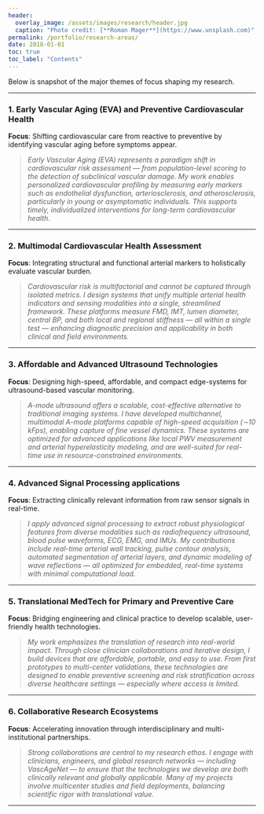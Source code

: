 ```yaml
---
header:
  overlay_image: /assets/images/research/header.jpg
  caption: "Photo credit: [**Roman Mager**](https://www.unsplash.com)"
permalink: /portfolio/research-areas/
date: 2018-01-01
toc: true
toc_label: "Contents"
---
```


Below is snapshot of the major themes of focus shaping my research.

---

### 1. **Early Vascular Aging (EVA) and Preventive Cardiovascular Health**

**Focus**: Shifting cardiovascular care from reactive to preventive by identifying vascular aging before symptoms appear.
> _Early Vascular Aging (EVA) represents a paradigm shift in cardiovascular risk assessment — from population-level scoring to the detection of subclinical vascular damage. My work enables personalized cardiovascular profiling by measuring early markers such as endothelial dysfunction, arteriosclerosis, and atherosclerosis, particularly in young or asymptomatic individuals. This supports timely, individualized interventions for long-term cardiovascular health._

---

### 2. **Multimodal Cardiovascular Health Assessment**

**Focus**: Integrating structural and functional arterial markers to holistically evaluate vascular burden.
> _Cardiovascular risk is multifactorial and cannot be captured through isolated metrics. I design systems that unify multiple arterial health indicators and sensing modalities into a single, streamlined framework. These platforms measure FMD, IMT, lumen diameter, central BP, and both local and regional stiffness — all within a single test — enhancing diagnostic precision and applicability in both clinical and field environments._

---

### 3. **Affordable and Advanced Ultrasound Technologies**

**Focus**: Designing high-speed, affordable, and compact edge-systems for ultrasound-based vascular monitoring.
> _A-mode ultrasound offers a scalable, cost-effective alternative to traditional imaging systems. I have developed multichannel, multimodal A-mode platforms capable of high-speed acquisition (∼10 kFps), enabling capture of fine vessel dynamics. These systems are optimized for advanced applications like local PWV measurement and arterial hyperelasticity modeling, and are well-suited for real-time use in resource-constrained environments._

---

### 4. **Advanced Signal Processing applications**

**Focus**: Extracting clinically relevant information from raw sensor signals in real-time.
> _I apply advanced signal processing to extract robust physiological features from diverse modalities such as radiofrequency ultrasound, blood pulse waveforms, ECG, EMG, and IMUs. My contributions include real-time arterial wall tracking, pulse contour analysis, automated segmentation of arterial layers, and dynamic modeling of wave reflections — all optimized for embedded, real-time systems with minimal computational load._

---

### 5. **Translational MedTech for Primary and Preventive Care**

**Focus**: Bridging engineering and clinical practice to develop scalable, user-friendly health technologies.
> _My work emphasizes the translation of research into real-world impact. Through close clinician collaborations and iterative design, I build devices that are affordable, portable, and easy to use. From first prototypes to multi-center validations, these technologies are designed to enable preventive screening and risk stratification across diverse healthcare settings — especially where access is limited._

---

### 6. **Collaborative Research Ecosystems**

**Focus**: Accelerating innovation through interdisciplinary and multi-institutional partnerships.

> _Strong collaborations are central to my research ethos. I engage with clinicians, engineers, and global research networks — including VascAgeNet — to ensure that the technologies we develop are both clinically relevant and globally applicable. Many of my projects involve multicenter studies and field deployments, balancing scientific rigor with translational value._

---

